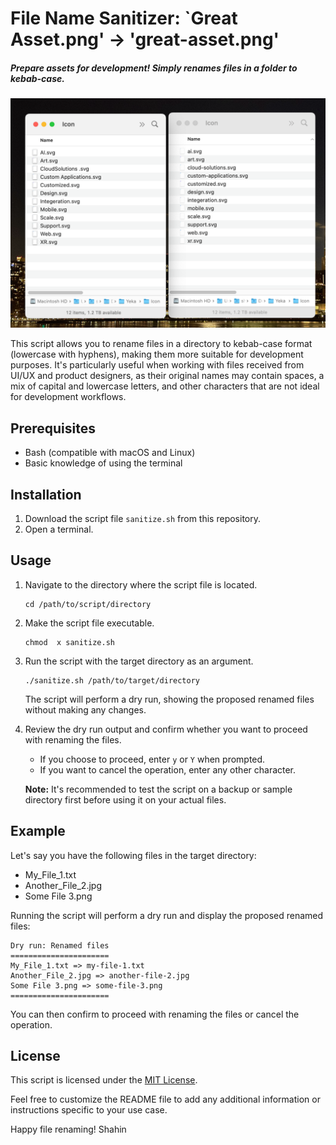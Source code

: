# File Name Sanitizer: `Great Asset.png' -> 'great-asset.png'
##### Prepare assets for development! Simply renames files in a folder to kebab-case.

![Before and after applying Sanitizer to prepare file names](before-after.png)

This script allows you to rename files in a directory to kebab-case format (lowercase with hyphens), making them more suitable for development purposes. It's particularly useful when working with files received from UI/UX and product designers, as their original names may contain spaces, a mix of capital and lowercase letters, and other characters that are not ideal for development workflows.

## Prerequisites

- Bash (compatible with macOS and Linux)
- Basic knowledge of using the terminal

## Installation

1. Download the script file `sanitize.sh` from this repository.
2. Open a terminal.

## Usage

1. Navigate to the directory where the script file is located.
   ```shell
   cd /path/to/script/directory
   ```

2. Make the script file executable.
   ```shell
   chmod  x sanitize.sh
   ```

3. Run the script with the target directory as an argument.
   ```shell
   ./sanitize.sh /path/to/target/directory
   ```

   The script will perform a dry run, showing the proposed renamed files without making any changes.

4. Review the dry run output and confirm whether you want to proceed with renaming the files.
   - If you choose to proceed, enter `y` or `Y` when prompted.
   - If you want to cancel the operation, enter any other character.

   **Note:** It's recommended to test the script on a backup or sample directory first before using it on your actual files.

## Example

Let's say you have the following files in the target directory:

- My_File_1.txt
- Another_File_2.jpg
- Some File 3.png

Running the script will perform a dry run and display the proposed renamed files:

```
Dry run: Renamed files
======================
My_File_1.txt => my-file-1.txt
Another_File_2.jpg => another-file-2.jpg
Some File 3.png => some-file-3.png
======================
```

You can then confirm to proceed with renaming the files or cancel the operation.

## License

This script is licensed under the [MIT License](LICENSE).

Feel free to customize the README file to add any additional information or instructions specific to your use case.

Happy file renaming!
Shahin

